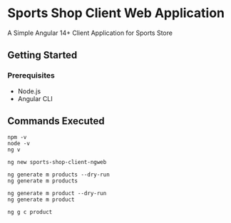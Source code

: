 # Sports Shop Client Web Application

A Simple Angular 14+ Client Application for Sports Store

## Getting Started

### Prerequisites

- Node.js
- Angular CLI

## Commands Executed

```angularcli
npm -v
node -v
ng v

ng new sports-shop-client-ngweb

ng generate m products --dry-run
ng generate m products

ng generate m product --dry-run
ng generate m product

ng g c product
```

